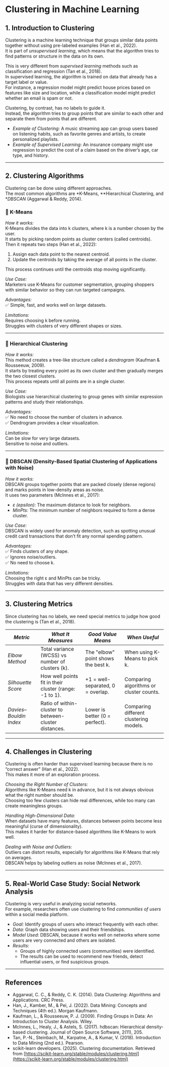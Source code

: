 # Clustering in Machine Learning

## 1. Introduction to Clustering

Clustering is a machine learning technique that groups similar data points together without using pre-labeled examples (Han et al., 2022).  
It is part of *unsupervised learning*, which means that the algorithm tries to find patterns or structure in the data on its own.

This is very different from *supervised learning* methods such as classification and regression (Tan et al., 2018).  
In supervised learning, the algorithm is trained on data that already has a target label or value.  
For instance, a regression model might predict house prices based on features like size and location, while a classification model might predict whether an email is spam or not.

Clustering, by contrast, has no labels to guide it.  
Instead, the algorithm tries to group points that are similar to each other and separate them from points that are different.

- *Example of Clustering:* A music streaming app can group users based on listening habits, such as favorite genres and artists, to create personalized playlists.  
- *Example of Supervised Learning:* An insurance company might use regression to predict the cost of a claim based on the driver’s age, car type, and history.

---

## 2. Clustering Algorithms

Clustering can be done using different approaches.  
The most common algorithms are *K-Means, **Hierarchical Clustering, and **DBSCAN* (Aggarwal & Reddy, 2014).

### 🔹 K-Means

*How it works:*  
K-Means divides the data into k clusters, where k is a number chosen by the user.  
It starts by picking random points as cluster centers (called centroids).  
Then it repeats two steps (Han et al., 2022):

1. Assign each data point to the nearest centroid.  
2. Update the centroids by taking the average of all points in the cluster.  

This process continues until the centroids stop moving significantly.

*Use Case:*  
Marketers use K-Means for customer segmentation, grouping shoppers with similar behavior so they can run targeted campaigns.

*Advantages:*  
✅ Simple, fast, and works well on large datasets.  

*Limitations:*  
   Requires choosing k before running.  
   Struggles with clusters of very different shapes or sizes.

---

### 🔹 Hierarchical Clustering

*How it works:*  
This method creates a tree-like structure called a *dendrogram* (Kaufman & Rousseeuw, 2009).  
It starts by treating every point as its own cluster and then gradually merges the two closest clusters.  
This process repeats until all points are in a single cluster.

*Use Case:*  
Biologists use hierarchical clustering to group genes with similar expression patterns and study their relationships.

*Advantages:*  
✅ No need to choose the number of clusters in advance.  
✅ Dendrogram provides a clear visualization.

*Limitations:*  
   Can be slow for very large datasets.  
   Sensitive to noise and outliers.

---

### 🔹 DBSCAN (Density-Based Spatial Clustering of Applications with Noise)

*How it works:*  
DBSCAN groups together points that are packed closely (dense regions) and marks points in low-density areas as noise.  
It uses two parameters (McInnes et al., 2017):

- *ε (epsilon):* The maximum distance to look for neighbors.  
- *MinPts:* The minimum number of neighbors required to form a dense cluster.

*Use Case:*  
DBSCAN is widely used for anomaly detection, such as spotting unusual credit card transactions that don’t fit any normal spending pattern.

*Advantages:*  
✅ Finds clusters of any shape.  
✅ Ignores noise/outliers.  
✅ No need to choose k.

*Limitations:*  
   Choosing the right ε and MinPts can be tricky.  
   Struggles with data that has very different densities.

---

## 3. Clustering Metrics

Since clustering has no labels, we need special metrics to judge how good the clustering is (Tan et al., 2018).

| *Metric*             | *What It Measures*                              | *Good Value Means*                       | *When Useful*                           |
|-----------------------|--------------------------------------------------|-------------------------------------------|------------------------------------------|
| *Elbow Method*      | Total variance (WCSS) vs number of clusters (k). | The "elbow" point shows the best k.     | When using K-Means to pick k.          |
| *Silhouette Score*  | How well points fit in their cluster (range: -1 to 1). | +1 = well-separated, 0 = overlap.         | Comparing algorithms or cluster counts.  |
| *Davies–Bouldin Index* | Ratio of within-cluster to between-cluster distances. | Lower is better (0 = perfect).            | Comparing different clustering models.   |

---

## 4. Challenges in Clustering

Clustering is often harder than supervised learning because there is no “correct answer” (Han et al., 2022).  
This makes it more of an exploration process.

*Choosing the Right Number of Clusters:*  
Algorithms like K-Means need k in advance, but it is not always obvious what the right number should be.  
Choosing too few clusters can hide real differences, while too many can create meaningless groups.

*Handling High-Dimensional Data:*  
When datasets have many features, distances between points become less meaningful (curse of dimensionality).  
This makes it harder for distance-based algorithms like K-Means to work well.

*Dealing with Noise and Outliers:*  
Outliers can distort results, especially for algorithms like K-Means that rely on averages.  
DBSCAN helps by labeling outliers as noise (McInnes et al., 2017).

---

## 5. Real-World Case Study: Social Network Analysis

Clustering is very useful in analyzing social networks.  
For example, researchers often use clustering to find *communities of users* within a social media platform.

- *Goal:* Identify groups of users who interact frequently with each other.  
- *Data:* Graph data showing users and their friendships.  
- *Model Used:* DBSCAN, because it works well on networks where some users are very connected and others are isolated.  
- *Results:*  
  - Groups of highly connected users (communities) were identified.  
  - The results can be used to recommend new friends, detect influential users, or find suspicious groups.

---

##  References

- Aggarwal, C. C., & Reddy, C. K. (2014). Data Clustering: Algorithms and Applications. CRC Press.  
- Han, J., Kamber, M., & Pei, J. (2022). Data Mining: Concepts and Techniques (4th ed.). Morgan Kaufmann.  
- Kaufman, L., & Rousseeuw, P. J. (2009). Finding Groups in Data: An Introduction to Cluster Analysis. Wiley.  
- McInnes, L., Healy, J., & Astels, S. (2017). hdbscan: Hierarchical density-based clustering. Journal of Open Source Software, 2(11), 205.  
- Tan, P.-N., Steinbach, M., Karpatne, A., & Kumar, V. (2018). Introduction to Data Mining (2nd ed.). Pearson.  
- scikit-learn developers. (2025). Clustering documentation. Retrieved from [https://scikit-learn.org/stable/modules/clustering.html](https://scikit-learn.org/stable/modules/clustering.html)